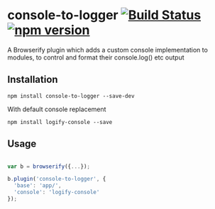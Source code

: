 # console-to-logger [![Build Status](https://travis-ci.org/bealearts/console-to-logger.svg)](https://travis-ci.org/bealearts/console-to-logger) [![npm version](https://badge.fury.io/js/console-to-logger.svg)](http://badge.fury.io/js/console-to-logger)

A Browserify plugin which adds a custom console implementation to modules, to control and format their console.log() etc output


## Installation

```shell
npm install console-to-logger --save-dev
```

With default console replacement

```shell
npm install logify-console --save
```


## Usage
```js

var b = browserify({...});

b.plugin('console-to-logger', {
  'base': 'app/',
  'console': 'logify-console'
});

```


